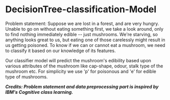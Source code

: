 # DecisionTree-classification-Model

Problem statement: Suppose we are lost in a forest, and are very hungry. Unable to go on without eating something first, we take a look around, only to find nothing immediately edible -- just mushrooms. We're starving, so anything looks great to us, but eating one of those carelessly might result in us getting poisoned. To know if we can or cannot eat a mushroom, we need to classify it based on our knowledge of its features.

Our classifier model will predict the mushroom's edibility based upon various attributes of the mushroom like cap-shape, odour, stalk type of the mushroom etc. For simplicity we use 'p' for poisonous and 'e' for edible type of mushrooms.

***Credits: Problem statement and data preprocessing part is inspired by IBM's Cognitive class learning.***


